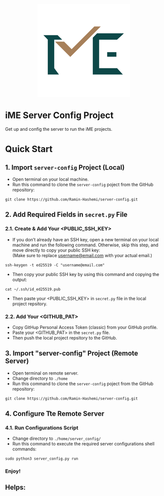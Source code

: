 <div align="center">
 <img alt="iME" height="300px" src="assets/ime_logo.png">
</div>

# iME Server Config Project

Get up and config the server to run the iME projects.


# Quick Start

## 1. Import `server-config` Project (Local)
- Open terminal on your local machine.
- Run this command to clone the `server-config` poject from the GitHub repository:
```
git clone https://github.com/Ramin-Hashemi/server-config.git
```
## 2. Add Required Fields in `secret.py` File
  ### 2.1. Create & Add Your <PUBLIC_SSH_KEY>
  - If you don’t already have an SSH key, open a new terminal on your local machine and run the following command. Otherwise, skip this step, and move directly to copy your public SSH key:  
  (Make sure to replace <username@email.com> with your actual email.)
  ```
  ssh-keygen -t ed25519 -C "username@email.com"
  ```
  - Then copy your public SSH key by using this command and copying the output:
  ```
  cat ~/.ssh/id_ed25519.pub
  ```
  - Then paste your <PUBLIC_SSH_KEY> in `secret.py` file in the local project repsitory.
  ### 2.2. Add Your <GITHUB_PAT>
  - Copy GitHup Personal Access Token (classic) from your GitHub profile.
  - Paste your <GITHUB_PAT> in the `secret.py` file.
  - Then push the local project repsitory to the GitHub.
## 3. Import "server-config" Project (Remote Server)
- Open terminal on remote server.
- Change directory to `./home`
- Run this command to clone the `server-config` poject from the GitHub repository:
```
git clone https://github.com/Ramin-Hashemi/server-config.git
```
## 4. Configure Tte Remote Server
  ### 4.1. Run Configurations Script
  - Change directory to `./home/server_config/`
  - Run this command to execute the required server configurations shell commands:
  ```
  sudo python3 server_config.py run
  ```

### Enjoy!


## Helps:


